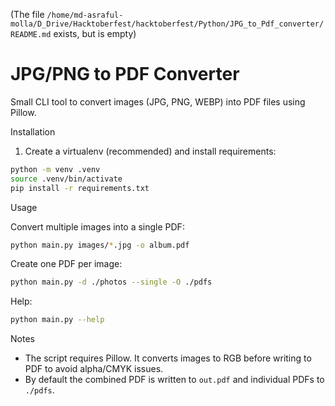 (The file `/home/md-asraful-molla/D_Drive/Hacktoberfest/hacktoberfest/Python/JPG_to_Pdf_converter/README.md` exists, but is empty)
# JPG/PNG to PDF Converter

Small CLI tool to convert images (JPG, PNG, WEBP) into PDF files using Pillow.

Installation

1. Create a virtualenv (recommended) and install requirements:

```bash
python -m venv .venv
source .venv/bin/activate
pip install -r requirements.txt
```

Usage

Convert multiple images into a single PDF:

```bash
python main.py images/*.jpg -o album.pdf
```

Create one PDF per image:

```bash
python main.py -d ./photos --single -O ./pdfs
```

Help:

```bash
python main.py --help
```

Notes

- The script requires Pillow. It converts images to RGB before writing to PDF to avoid alpha/CMYK issues.
- By default the combined PDF is written to `out.pdf` and individual PDFs to `./pdfs`.

